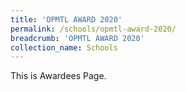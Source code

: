 ```yaml
---
title: 'OPMTL AWARD 2020'
permalink: /schools/opmtl-award-2020/
breadcrumb: 'OPMTL AWARD 2020'
collection_name: Schools
---
```

<div>
This is Awardees Page.
</div>

